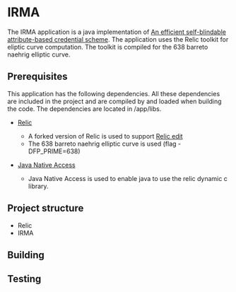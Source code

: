 # IRMA
The IRMA application is a java implementation of [An efficient self-blindable attribute-based
credential scheme](https://eprint.iacr.org/2017/115.pdf). The application uses the Relic toolkit for eliptic curve computation. The toolkit is compiled for the 638 barreto naehrig elliptic curve.

## Prerequisites
This application has the following dependencies. All these dependencies are included in the project and are compiled by and loaded when building the code. The dependencies are located in /app/libs.

* [Relic](https://github.com/relic-toolkit/relic)
  * A forked version of Relic is used to support [Relic edit](https://github.com/sietseringers/relic)
  * The 638 barreto naehrig elliptic curve is used (flag -DFP_PRIME=638)
  
* [Java Native Access](https://github.com/java-native-access/jna)
  * Java Native Access is used to enable java to use the relic dynamic c library.
  
## Project structure
* Relic
* IRMA

  
## Building


## Testing
